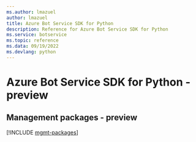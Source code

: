 ```yaml
---
ms.author: lmazuel
author: lmazuel
title: Azure Bot Service SDK for Python
description: Reference for Azure Bot Service SDK for Python
ms.service: botservice
ms.topic: reference
ms.data: 09/19/2022
ms.devlang: python
---
```

# Azure Bot Service SDK for Python - preview

## Management packages - preview
[!INCLUDE [mgmt-packages](bot-service-mgmt-index.md)]